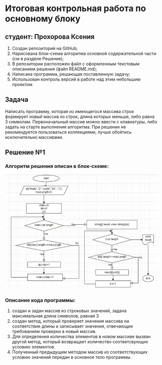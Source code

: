 # Итоговая контрольная работа по основному блоку
## студент: Прохорова Ксения

1. Создан репозиторий на GitHub;
2. Нарисована блок-схема алгоритма  основной содержательной части (см в разделе Решение);
3. В репозитории расположен файл с оформленным текстовым описанием решения (файл README.md);
4. Написана программа, решающая поставленную задачу;
5. Использован контроль версий в работе над этим небольшим проектом 

## Задача

 Написать программу, которая из имеющегося массива строк формирует новый массив из строк, длина которых меньше, либо равна 3 символам. Первоначальный массив можно ввести с клавиатуры, либо задать на старте выполнения алгоритма. При решении не рекомендуется пользоваться коллекциями, лучше обойтись исключительно массивами.

## Решение №1
### Алгоритм решения описан в блок-схеме:
![блок-схема](picture.jpg)
### Описание кода программы:
1. создан и задан массив из строковых значений, задана максимальная длина символов, равная 3
1. создан метод, который проверяет значения массива на соответствие длины и записывает значения, отвечающие требованиям проверки в новый массив. 
1. Для определения количества элементов в новом массиве вызван другой метод, который возвращает количество соответсвующих условию элементов.
1. Полученный предыдущим методом массив из соответствующих условию значений передан в основное тело программы.

